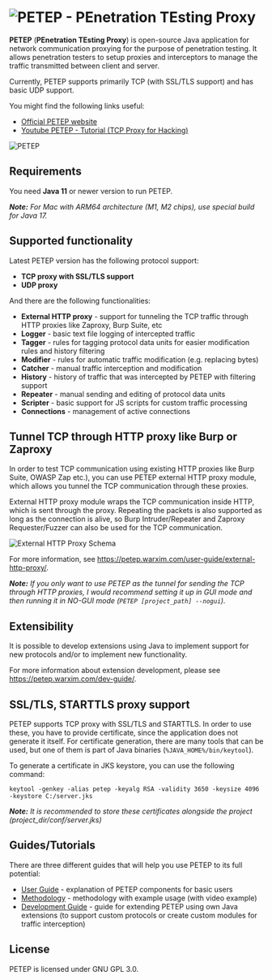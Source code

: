 # ![PETEP - PEnetration TEsting Proxy](https://petep.warxim.com/img/logo.png)
**PETEP** (**PEnetration TEsting Proxy**) is open-source Java application for network communication proxying for the purpose of penetration testing. It allows penetration testers to setup proxies and interceptors to manage the traffic transmitted between client and server.

Currently, PETEP supports primarily TCP (with SSL/TLS support) and has basic UDP support.

You might find the following links useful:
- [Official PETEP website](https://petep.warxim.com/)
- [Youtube PETEP - Tutorial (TCP Proxy for Hacking)](https://www.youtube.com/watch?v=DPXEPLYttgQ)

![PETEP](https://petep.warxim.com/img/screenshots/7.png)

## Requirements
You need **Java 11** or newer version to run PETEP.

***Note:** For Mac with ARM64 architecture (M1, M2 chips), use special build for Java 17.*

## Supported functionality
Latest PETEP version has the following protocol support:
- **TCP proxy with SSL/TLS support**
- **UDP proxy**

And there are the following functionalities:
- **External HTTP proxy** - support for tunneling the TCP traffic through HTTP proxies like Zaproxy, Burp Suite, etc
- **Logger** - basic text file logging of intercepted traffic
- **Tagger** - rules for tagging protocol data units for easier modification rules and history filtering
- **Modifier** - rules for automatic traffic modification (e.g. replacing bytes)
- **Catcher** - manual traffic interception and modification
- **History** - history of traffic that was intercepted by PETEP with filtering support
- **Repeater** - manual sending and editing of protocol data units
- **Scripter** - basic support for JS scripts for custom traffic processing
- **Connections** - management of active connections

## Tunnel TCP through HTTP proxy like Burp or Zaproxy
In order to test TCP communication using existing HTTP proxies like Burp Suite, OWASP Zap etc.),
you can use PETEP external HTTP proxy module, which allows you tunnel the TCP communication through these proxies.

External HTTP proxy module wraps the TCP communication inside HTTP, which is sent through the proxy.
Repeating the packets is also supported as long as the connection is alive, so Burp Intruder/Repeater and Zaproxy Requester/Fuzzer
can also be used for the TCP communication.

![External HTTP Proxy Schema](https://petep.warxim.com/img/user-guide/ehttpp.png)

For more information, see https://petep.warxim.com/user-guide/external-http-proxy/.

***Note:** If you only want to use PETEP as the tunnel for sending the TCP through HTTP proxies,
I would recommend setting it up in GUI mode and then running it in NO-GUI mode (`PETEP [project_path] --nogui`).*

## Extensibility
It is possible to develop extensions using Java to implement support for new protocols and/or to implement new functionality. 

For more information about extension development, please see https://petep.warxim.com/dev-guide/.

## SSL/TLS, STARTTLS proxy support
PETEP supports TCP proxy with SSL/TLS and STARTTLS. In order to use these, you have to provide certificate,
since the application does not generate it itself. For certificate generation, there are many tools that can be used,
but one of them is part of Java binaries (`%JAVA_HOME%/bin/keytool`).

To generate a certificate in JKS keystore, you can use the following command:

```shell
keytool -genkey -alias petep -keyalg RSA -validity 3650 -keysize 4096 -keystore C:/server.jks
```

***Note:** It is recommended to store these certificates alongside the project (project_dir/conf/server.jks)*

## Guides/Tutorials
There are three different guides that will help you use PETEP to its full potential:
- [User Guide](https://petep.warxim.com/user-guide/) - explanation of PETEP components for basic users
- [Methodology](https://petep.warxim.com/methodology/) - methodology with example usage (with video example)
- [Development Guide](https://petep.warxim.com/dev-guide/) - guide for extending PETEP using own Java extensions 
  (to support custom protocols or create custom modules for traffic interception)

## License
PETEP is licensed under GNU GPL 3.0.
